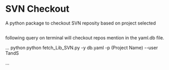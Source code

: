 # SVN Checkout

A python package to checkout SVN reposity based on project selected

##
 following query on terminal will checkout repos mention in the yaml.db file.
 
 ...
 python python fetch_Lib_SVN.py	-y db.yaml -p (Project Name) --user TandS

 ...